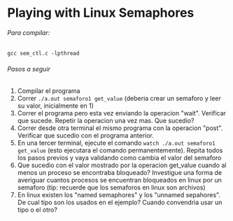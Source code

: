Playing with Linux Semaphores 
===============

###### Para compilar:
```
gcc sem_ctl.c -lpthread
```
###### Pasos a seguir
1. Compilar el programa
2. Correr `./a.out semaforo1 get_value` (deberia crear un semaforo y leer su valor, inicialmente en 1)
3. Correr el programa pero esta vez enviando la operacion "wait". Verificar que sucede. Repetir la operacion una vez mas. Que sucedio?
4. Correr desde otra terminal el mismo programa con la operacion "post". Verificar que sucedio con el programa anterior.
5. En una tercer terminal, ejecute el comando `watch ./a.out semaforo1 get_value` (esto ejecutara el comando permanentemente). Repita todos los pasos previos y vaya validando como cambia el valor del semaforo
6. Que sucedio con el valor mostrado por la operacion get_value cuando al menos un proceso se encontraba bloqueado? Investigue una forma de averiguar cuantos procesos se encuentran bloqueados en linux por un semaforo (tip: recuerde que los semaforos en linux son archivos)
7. En linux existen los "named semaphores" y los "unnamed sepahores". De cual tipo son los usados en el ejemplo? Cuando convendria usar un tipo o el otro?


